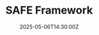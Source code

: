 ---
title: SAFE Framework
linkTitle: SAFE Framework
date: '2025-05-06T14:30:00Z'
weight: 1
description: The Green Orbit Digital SAFE Framework guides responsible information
  sharing, emphasizing sensitivity, accuracy, financial protection, and consideration
  of potential effects. It includes protocols for addressing non-compliance and reinforces
  safe practices through training and designated channels for reporting issues.
draft: false
ref: safe-framework
---